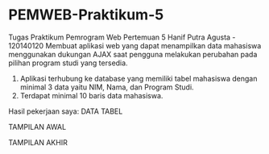# PEMWEB-Praktikum-5
Tugas Praktikum Pemrogram Web Pertemuan 5
Hanif Putra Agusta - 120140120
Membuat aplikasi web yang dapat menampilkan data mahasiswa menggunakan dukungan AJAX saat pengguna melakukan perubahan pada pilihan program studi yang tersedia.

1. Aplikasi terhubung ke database yang memiliki tabel mahasiswa dengan minimal 3 data yaitu NIM, Nama, dan Program Studi.
2. Terdapat minimal 10 baris data mahasiswa.

Hasil pekerjaan saya:
DATA TABEL

TAMPILAN AWAL

TAMPILAN AKHIR
